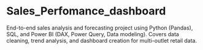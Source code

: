 # Sales_Perfomance_dashboard
End-to-end sales analysis and forecasting project using Python (Pandas), SQL, and Power BI (DAX, Power Query,  Data modeling). Covers data cleaning, trend analysis, and dashboard creation for multi-outlet retail data.

